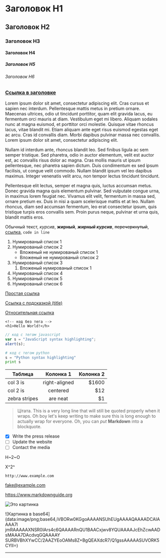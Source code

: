 # Заголовок H1
## Заголовок H2
### Заголовок H3
#### Заголовок H4
##### Заголовок H5
###### Заголовок H6

### [Ссылка в заголовке][1]

Lorem ipsum dolor sit amet, consectetur adipiscing elit. Cras cursus et sapien nec interdum. Pellentesque mattis metus in pretium ornare. Maecenas ultrices, odio ut tincidunt porttitor, quam elit gravida lacus, eu fermentum orci mauris at diam. Vestibulum eget mi libero. Aliquam sodales nunc at magna euismod, et porttitor orci molestie. Quisque vitae rhoncus lacus, vitae blandit mi. Etiam aliquam ante eget risus euismod egestas eget ac arcu. Cras id convallis diam. Morbi dapibus pulvinar massa nec convallis. Lorem ipsum dolor sit amet, consectetur adipiscing elit.

Nullam id interdum ante, rhoncus blandit leo. Sed finibus ligula ac sem semper tristique. Sed pharetra, odio in auctor elementum, velit est auctor est, ac convallis risus dolor ac magna. Cras mollis mauris ut ipsum pellentesque, nec pharetra sapien dictum. Duis condimentum ex sed ipsum facilisis, ut congue velit commodo. Nullam blandit ipsum vel leo dapibus maximus. Integer venenatis velit arcu, non tempor lectus tincidunt tincidunt. 

Pellentesque elit lectus, semper et magna quis, luctus accumsan metus. Donec gravida magna quis elementum pulvinar. Sed vulputate congue urna, in maximus lorem feugiat nec. Vivamus elit velit, fermentum in massa sed, ornare pretium ex. Duis in nisi a quam scelerisque mattis et at leo. Nullam rhoncus, diam sed accumsan fermentum, leo erat consectetur ipsum, quis tristique turpis eros convallis sem. Proin purus neque, pulvinar et urna quis, blandit mattis eros.

Обычный текст, *курсив*, **жирный**, ***жирный курсив***, ~~перечеркнутый~~, [ссылка](https://www.google.com), `code in line`

1. Нумированый список 1
2. Нумированый список 2
    * Вложеный не нумированый список 1
    * Вложеный не нумированый список 2
3. Нумированый список 3
    1. Вложеный нумированый список 1
4. Нумированый список 4
5. Нумированый список 5
6. Нумированый список 6

[Простая ссылка](https://www.google.com)

[Ссылка с подсказкой (title)](https://www.google.com "Google's Homepage")

[Относительная ссылка](../blob/master/LICENSE)

```
<!-- код без тега -->
<h1>Hello World!</h>
```

```javascript
// код с тегом javascript
var s = "JavaScript syntax highlighting";
alert(s);
```

```python
# код с тегом python
s = "Python syntax highlighting"
print s
```

| Таблица        | Колонка 1           | Колонка 2  |
| ---            |:---:                | ---:       |
| col 3 is       | right-aligned       | $1600      |
| col 2 is       | centered            |   $12      |
| zebra stripes  | are neat            |    $1      |

> Цітата. This is a very long line that will still be quoted properly when it wraps. Oh boy let's keep writing to make sure this is long enough to actually wrap for everyone. Oh, you can _put_ **Markdown** into a blockquote.

- [x] Write the press release
- [ ] Update the website
- [ ] Contact the media

H~2~O

X^2^

`http://www.example.com`

<fake@example.com>

<https://www.markdownguide.org>

![Это картинка](https://www.apple.com/ac/structured-data/images/knowledge_graph_logo.png)

![Картинка в base64](data:image/png;base64,iVBORw0KGgoAAAANSUhEUgAAAAQAAAADCAIAAAA7l
jmRAAAAAXNSR0IArs4c6QAAAARnQU1BAACxjwv8YQUAAAAJcEhZcwAADsMAAA7DAcdvqGQAAAAY
SURBVBhXYwCC/2AAZYEoOAMs8Z+BgQEAXdcR7/Q1gssAAAAASUVORK5CYII=)

---

[1]: https://www.markdownguide.org/basic-syntax/